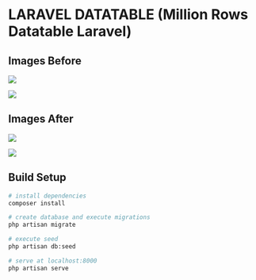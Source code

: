 # LARAVEL DATATABLE (Million Rows Datatable Laravel)

## Images Before

<p><img src="https://image.prntscr.com/image/RJnKGuqpQam49rRhC3zm6g.png"></p>
<p><img src="https://image.prntscr.com/image/ozDH7pj4TLmds4Z5wvTzjA.png"></p>

## Images After

<p><img src="https://image.prntscr.com/image/c5SAwLI5ROumaKwM6HcJag.png"></p>
<p><img src="https://image.prntscr.com/image/zW8iAmNhQxi1kHUSvD9Fcg.png"></p>

## Build Setup

``` bash
# install dependencies
composer install

# create database and execute migrations
php artisan migrate

# execute seed
php artisan db:seed

# serve at localhost:8000
php artisan serve